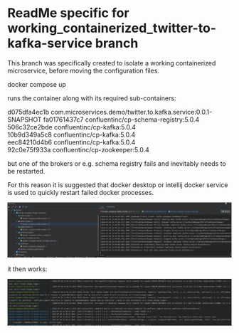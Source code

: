 # ReadMe specific for working_containerized_twitter-to-kafka-service branch

This branch was specifically created to isolate a working containerized microservice, before
moving the configuration files.

docker compose up

runs the container along with its required sub-containers:

d075dfa4ec1b   com.microservices.demo/twitter.to.kafka.service:0.0.1-SNAPSHOT 
fa01761437c7   confluentinc/cp-schema-registry:5.0.4                           
506c32ce2bde   confluentinc/cp-kafka:5.0.4                                    
10b9d349a5c8   confluentinc/cp-kafka:5.0.4                                     
eec84210d4b6   confluentinc/cp-kafka:5.0.4                                      
92c0e75f933a   confluentinc/cp-zookeeper:5.0.4  

but one of the brokers or e.g. schema registry fails and inevitably needs to be restarted.

For this reason it is suggested that docker desktop or intellij docker service is used to 
quickly restart failed docker processes.

![img.png](img.png)

it then works:

![img_1.png](img_1.png)
